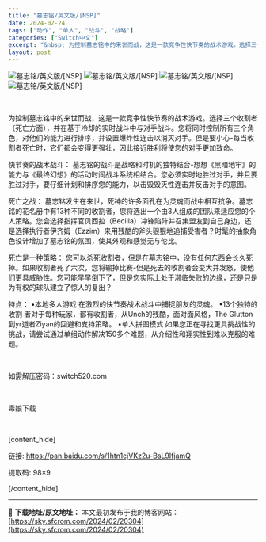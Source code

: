 ```yaml
---
title: "墓志铭/英文版/[NSP]"
date: 2024-02-24
tags: ["动作", "单人", "战斗", "战略"]
categories: ["Switch中文"]
excerpt: "&nbsp; 为控制墓志铭中的来世而战，这是一款竞争性快节奏的战术游戏。选择三个收割者（死亡方面），并在基于冷却的实时战斗中与对手战斗。您将同时控制所有三个角色，对他们的能力进行排序，并设置爆炸性连击以消灭对手。但是要小心-每当收割者死亡时，它们都会变得更强壮，因此接近胜利将使您的对手更加致命。 快&hellip;"
layout: post
---
```


<img src="https://sky.sfcrom.com/wp-content/uploads/2024/02/20240224_65da2dc3170f0.jpg" alt="墓志铭/英文版/[NSP]" />

<img src="https://sky.sfcrom.com/wp-content/uploads/2024/02/20240224_65da2dc4b20ae.jpg" alt="墓志铭/英文版/[NSP]" />

<img src="https://sky.sfcrom.com/wp-content/uploads/2024/02/20240224_65da2dc63c320.jpg" alt="墓志铭/英文版/[NSP]" />

<img src="https://sky.sfcrom.com/wp-content/uploads/2024/02/20240224_65da2dc7b0048.jpg" alt="墓志铭/英文版/[NSP]" />

&nbsp;

为控制墓志铭中的来世而战，这是一款竞争性快节奏的战术游戏。选择三个收割者（死亡方面），并在基于冷却的实时战斗中与对手战斗。您将同时控制所有三个角色，对他们的能力进行排序，并设置爆炸性连击以消灭对手。但是要小心-每当收割者死亡时，它们都会变得更强壮，因此接近胜利将使您的对手更加致命。

快节奏的战术战斗：
墓志铭的战斗是战略和时机的独特结合-想想《黑暗地牢》的能力与《最终幻想》的活动时间战斗系统相结合。您必须实时地胜过对手，并且要胜过对手，要仔细计划和排序您的能力，以击毁毁灭性连击并反击对手的意图。

死亡之战：
墓志铭发生在来世，死神的许多面孔在为灵魂而战中相互抗争。墓志铭的花名册中有13种不同的收割者，您将选出一个由3人组成的团队来适应您的个人策略。您会选择指挥官贝西拉（Becilla）冲锋陷阵并召集盟友到自己身边，还是选择执行者伊齐姆（Ezzim）来用残酷的斧头狠狠地追捕受害者？时髦的抽象角色设计增加了墓志铭的氛围，使其外观和感觉无与伦比。

死亡是一种策略：
您可以杀死收割者，但是在墓志铭中，没有任何东西会长久死掉。如果收割者死了六次，您将输掉比赛-但是死去的收割者会变大并发怒，使他们更具威胁性。您可能早早倒下了，但是您实际上处于濒临失败的边缘，还是只是为有权的球队建立了惊人的复出？

特点：
•本地多人游戏
在激烈的快节奏战术战斗中捕捉朋友的灵魂。
•13个独特的收割
者对于每种玩家，都有收割者，从Unch的残酷，面对面风格，The Glutton到yr道者Ziyan的回避和支持策略。
•单人拼图模式
如果您正在寻找更具挑战性的挑战，请尝试通过单组动作解决150多个难题，从介绍性和翔实性到难以克服的难题。

&nbsp;

如需解压密码：switch520.com

&nbsp;

毒娘下载

&nbsp;

[content_hide]

链接: https://pan.baidu.com/s/1htn1cjVKz2u-BsL9IfjamQ

提取码: 98×9

[/content_hide]

---
📖 **下载地址/原文地址：** 本文最初发布于我的博客网站：[https://sky.sfcrom.com/2024/02/20304](https://sky.sfcrom.com/2024/02/20304)
